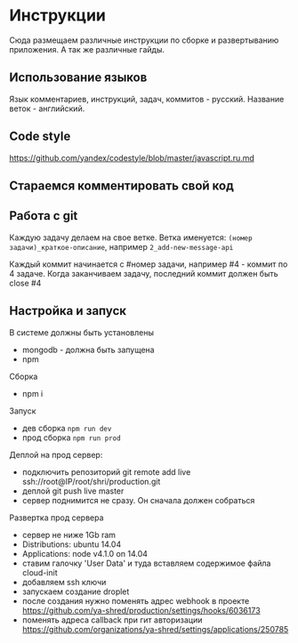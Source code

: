 # Инструкции

Сюда размещаем различные инструкции по сборке и развертыванию приложения. А так же различные гайды.

## Использование языков

Язык комментариев, инструкций, задач, коммитов - русский.
Название веток - английский.

## Code style

https://github.com/yandex/codestyle/blob/master/javascript.ru.md

## Стараемся комментировать свой код

## Работа с git

Каждую задачу делаем на свое ветке. Ветка именуется: `(номер задачи)_краткое-описание`, например `2_add-new-message-api`

Каждый коммит начинается с #номер задачи, например #4 - коммит по 4 задаче. Когда заканчиваем задачу, последний коммит должен быть close #4

## Настройка и запуск
В системе должны быть установлены
- mongodb - должна быть запущена
- npm

Сборка
- npm i

Запуск
- дев сборка ``npm run dev``
- прод сборка ``npm run prod``

Деплой на прод сервер:
- подключить репозиторий git remote add live ssh://root@IP/root/shri/production.git
- деплой git push live master
- сервер поднимится не сразу. Он сначала должен собраться

Развертка прод сервера
- сервер не ниже 1Gb ram
- Distributions: ubuntu 14.04
- Applications: node v4.1.0 on 14.04
- ставим галочку 'User Data' и туда вставляем содержимое файла cloud-init
- добавляем ssh ключи
- запускаем создание droplet
- после создания нужно поменять адрес webhook в проекте https://github.com/ya-shred/production/settings/hooks/6036173
- поменять адреса callback при гит авторизации https://github.com/organizations/ya-shred/settings/applications/250785